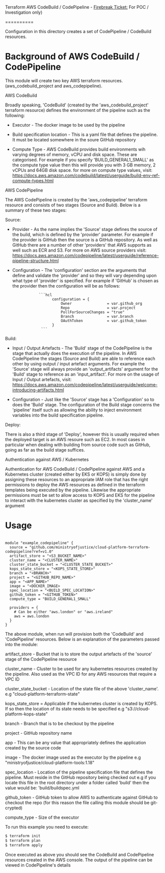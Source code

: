 Terraform AWS CodeBuild / CodePipeline - [Firebreak Ticket:](https://github.com/ministryofjustice/cloud-platform/issues/1996) For POC / Investigation only)

==========

Configuration in this directory creates a set of CodePipeline / CodeBuild resources.

Background of AWS CodeBuild / CodePipeline
=====


This module will create two key AWS terraform resources. (aws_codebuild_project and aws_codepipeline). 

AWS CodeBuild

Broadly speaking, 'CodeBuild' (created by the 'aws_codebuild_project' terraform resource) defines the environment of the pipeline such as the following:

* Executor - The docker image to be used by the pipeline

* Build specification location - This is a yaml file that defines the pipeline. It must be located somewhere in the soure GitHub repository

* Compute Type - AWS CodeBuild provides build environments wih varying degrees of memory, vCPU and disk space. These are categorised. For example 
                 if you specify 'BUILD_GENERAL1_SMALL' as the compute type value then this will provide you with 3 GB memory, 2 vCPUs and 64GB disk space.
                 for more on compute type values, visit: https://docs.aws.amazon.com/codebuild/latest/userguide/build-env-ref-compute-types.html


AWS CodePipeline

The AWS CodePipeline is created by the 'aws_codepipeline' terraform resource and consists of two stages (Source and Build). Below is a summary of these two stages:

Source:

* Provider - As the name implies the 'Source' stage defines the source of the build, which is defined by the 'provider' parameter. 
           For example if the provider is GitHub then the source is a GitHub repository. As well as GitHub there are a number of other 'providers' that AWS supports as well such as ECR and S3. For more on AWS source providers visit: https://docs.aws.amazon.com/codepipeline/latest/userguide/reference-pipeline-structure.html

* Configuration - The 'configuration' section are the arguments that define and validate the 'provider' and so they will vary depending upon what type of 'provider' is
                  specified. For example if 'GitHub' is chosen as the provider then the configuration will be as follows:

                  ```hcl
                        configuration = {
                            Owner                = var.github_org
                            Repo                 = var.project
                            PollForSourceChanges = "true"
                            Branch               = var.branch
                            OAuthToken           = var.github_token
                        }   
                   ```

Build:

* Input / Output Artefacts - The 'Build' stage of the CodePipeline is the stage that actually does the execution of the pipeline.
                            In AWS CodePipeline the stages (Source and Build) are able to reference each other by using output / input artefact arguments. 
                            For example the 'Source' stage will always provide an 'output_artifacts' argument for the 'Build' stage to reference as an 'input_artifact'. For more on the usage of Input / Output artefacts, visit: https://docs.aws.amazon.com/codepipeline/latest/userguide/welcome-introducing-artifacts.html

* Configuration - Just like the 'Source' stage has a 'Configuration' so to does the 'Build' stage. The configuration of the Build stage concerns the 'pipeline' itself such as allowing the ability to inject environment variables into the build specification pipeline. 

Deploy: 

There is also a third stage of 'Deploy', however this is usually required when the deployed target is an AWS resoure such as EC2. In most cases in particular when dealing 
with building from source code such as GitHub, going as far as the build stage suffices. 

Authentication against AWS / Kubernetes

Authentication for AWS CodeBuild / CodePipeline against AWS and a Kubernetes cluster (created either by EKS or KOPS) is simply done by assigning these resources to an 
appropriate IAM role that has the right permissions to deploy the AWS resources as defined in the terraform templates being executed by the pipeline. Likewise the appropriate permissions must be set to allow access to KOPS and EKS for the pipeline to interact with the kubernetes cluster as specified by the 'cluster_name' argument

Usage
==========

```hcl

module "example_codepipeline" {
  source = "github.com/ministryofjustice/cloud-platform-terraform-codepipeline?ref=v1.0"
  artifact_store = "<S3_BUCKET_NAME>"
  cluster_name = "<CLUSTER_NAME>"
  cluster_state_bucket = "<CLUSTER_STATE_BUCKET>"
  kops_state_store = "<KOPS_STATE_STORE>"
  branch = "<BRANCH>"
  project = "<GITHUB_REPO_NAME>"
  app = "<APP_NAME>"
  image = "<DOCKER_IMAGE>
  spec_location = "<BUILD_SPEC_LOCATION>"
  github_token = "<GITHUB_TOKEN>"
  compute_type = "BUILD_GENERAL1_SMALL"

  providers = {
    # Can be either "aws.london" or "aws.ireland"
    aws = aws.london
  }
}

```

The above module, when run will provision both the 'CodeBuild' and 'CodePipeline' resources. Below is an explanation of the parameters passed into the module: 

  artifact_store - Bucket that is to store the output artefacts of the 'source' stage of the CodePipeline resource 

  cluster_name - Cluster to be used for any kubernetes resources created by the pipeline. Also used as the VPC ID for any AWS resources that require a VPC ID

  cluster_state_bucket - Location of the state file of the above 'cluster_name'. e.g "cloud-platform-terraform-state"

  kops_state_store = Applicable if the kubernetes cluster is created by KOPS. If so then the location of its state needs to be specified e.g "s3://cloud-platform-kops-state"

  branch - Branch that is to be checkout by the pipeline

  project - GitHub repository name

  app - This can be any value that appropriately defines the application created by the source code

  image - The docker image used as the executor by the pipeline e.g "ministryofjustice/cloud-platform-tools:1.18"

  spec_location - Location of the pipeline specification file that defines the pipeline. Must reside in the GitHub repository being checked out e.g 
                  if you locate this file in the root directory under a folder called 'build' then the value would be: 'build/buildspec.yml

  github_token - GitHub token to allow AWS to authenticate against GitHub to checkout the repo (for this reason the file calling this module should be git-crypted)

  compute_type - Size of the executor


To run this example you need to execute:

```bash
$ terraform init
$ terraform plan
$ terraform apply
```

Once executed as above you should see the CodeBuild and CodePipeline resources created in the AWS console. The output of the pipeline can be viewed in CodePipeline's details

